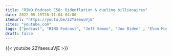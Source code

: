```yaml
---
title: "RINO Podcast E58: Bidenflation & dueling billionaires"
date: 2022-05-15T20:11:04-04:00
itemurl: "https://youtu.be/22YaeeuuVjE" 
sites: "youtube.com" 
tags: ["podcast", "RINO Podcast", "Jeff Semon", "Joe Biden" , "Elon Musk" , "Jeff Bezos"]
draft: false
---
```


{{< youtube 22YaeeuuVjE >}}
